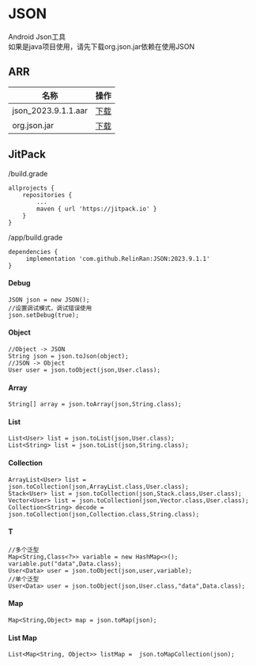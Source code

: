 # JSON
Android Json工具  
如果是java项目使用，请先下载org.json.jar依赖在使用JSON  
## ARR
|名称|操作|
|-|-|
|json_2023.9.1.1.aar|[下载](https://github.com/RelinRan/JSON/blob/master/json_2023.9.1.1.aar) |
|org.json.jar|[下载](https://github.com/RelinRan/JSON/blob/master/org.json.aar) |
## JitPack
/build.grade
```
allprojects {
    repositories {
		...
		maven { url 'https://jitpack.io' }
	}
}
```
/app/build.grade
```
dependencies {
	 implementation 'com.github.RelinRan:JSON:2023.9.1.1'
}
```
#### Debug
```
JSON json = new JSON();
//设置调试模式，调试错误使用
json.setDebug(true);
```
#### Object

```
//Object -> JSON
String json = json.toJson(object);
//JSON -> Object
User user = json.toObject(json,User.class);
```
#### Array
```
String[] array = json.toArray(json,String.class);
```
#### List
```
List<User> list = json.toList(json,User.class);
List<String> list = json.toList(json,String.class);
```
#### Collection
```
ArrayList<User> list = json.toCollection(json,ArrayList.class,User.class);
Stack<User> list = json.toCollection(json,Stack.class,User.class);
Vector<User> list = json.toCollection(json,Vector.class,User.class);
Collection<String> decode = json.toCollection(json,Collection.class,String.class);
```
#### T
```
//多个泛型
Map<String,Class<?>> variable = new HashMap<>();
variable.put("data",Data.class);
User<Data> user = json.toObject(json,user,variable);
//单个泛型
User<Data> user = json.toObject(json,User.class,"data",Data.class);
```
#### Map
```
Map<String,Object> map = json.toMap(json);
```
#### List Map
```
List<Map<String, Object>> listMap =  json.toMapCollection(json);
```